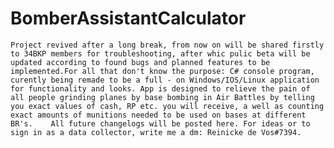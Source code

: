 # BomberAssistantCalculator
	Project revived after a long break, from now on will be shared firstly to 34BKP members for troubleshooting, after whic pulic beta will be updated according to found bugs and planned features to be implemented.For all that don't know the purpose: C# console program, curently being remade to be a full - on Windows/IOS/Linux application for functionality and looks. App is designed to relieve the pain of all people grinding planes by base bombing in Air Battles by telling you exact values of cash, RP etc. you will receive, a well as counting exact amounts of munitions needed to be used on bases at different BR's.    All future changelogs will be posted here. For ideas or to sign in as a data collector, write me a dm: Reinicke de Vos#7394.
